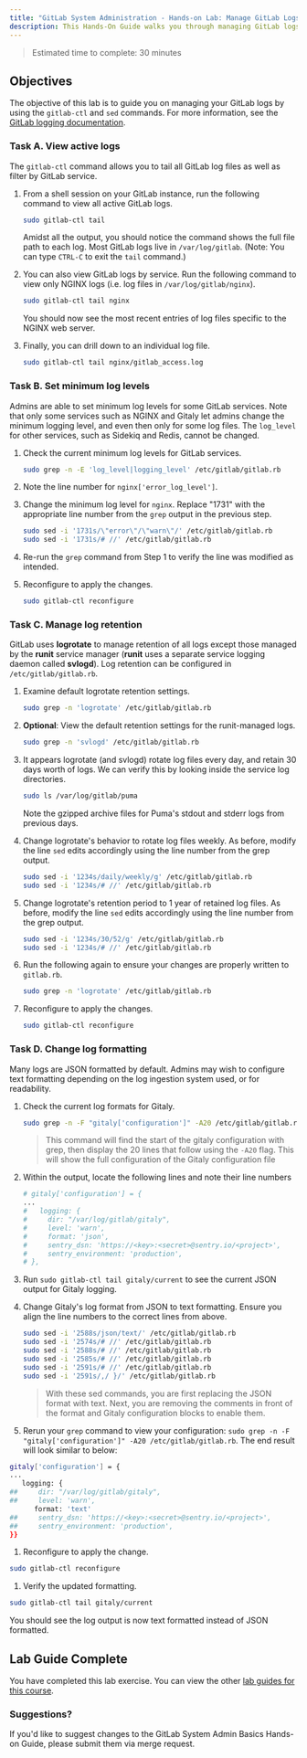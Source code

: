 ```yaml
---
title: "GitLab System Administration - Hands-on Lab: Manage GitLab Logs"
description: This Hands-On Guide walks you through managing GitLab logs on a virtual machine.
---
```


> Estimated time to complete: 30 minutes

## Objectives

The objective of this lab is to guide you on managing your GitLab logs by using the `gitlab-ctl` and `sed` commands. For more information, see the
[GitLab logging documentation](https://docs.gitlab.com/administration/logs/).

### Task A. View active logs

The `gitlab-ctl` command allows you to tail all GitLab log files as well as filter by GitLab service.

1. From a shell session on your GitLab instance, run the following command to view all active GitLab logs.

    ```bash
    sudo gitlab-ctl tail
    ```

    Amidst all the output, you should notice the command shows the full file path to each log. Most GitLab logs live in `/var/log/gitlab`. (Note: You can type `CTRL-C` to exit the `tail` command.)

1. You can also view GitLab logs by service. Run the following command to view only NGINX logs (i.e. log files in `/var/log/gitlab/nginx`).

    ```bash
    sudo gitlab-ctl tail nginx
    ```

    You should now see the most recent entries of log files specific to the NGINX web server.

1. Finally, you can drill down to an individual log file.

    ```bash
    sudo gitlab-ctl tail nginx/gitlab_access.log
    ```

### Task B. Set minimum log levels

Admins are able to set minimum log levels for some GitLab services. Note that only some services such as NGINX and Gitaly let admins change the minimum logging level, and even then only for some log files. The `log_level` for other services, such as Sidekiq and Redis, cannot be changed.

1. Check the current minimum log levels for GitLab services.

    ```bash
    sudo grep -n -E 'log_level|logging_level' /etc/gitlab/gitlab.rb
    ```

1. Note the line number for `nginx['error_log_level']`.

1. Change the minimum log level for `nginx`. Replace "1731" with the appropriate line number from the `grep` output in the previous step.

    ```bash
    sudo sed -i '1731s/\"error\"/\"warn\"/' /etc/gitlab/gitlab.rb
    sudo sed -i '1731s/# //' /etc/gitlab/gitlab.rb
    ```

1. Re-run the `grep` command from Step 1 to verify the line was modified as intended.

1. Reconfigure to apply the changes.

    ```bash
    sudo gitlab-ctl reconfigure
    ```

### Task C. Manage log retention

GitLab uses **logrotate** to manage retention of all logs except those managed by the **runit** service manager (**runit** uses a separate service logging daemon called **svlogd**). Log retention can be configured in `/etc/gitlab/gitlab.rb`.

1. Examine default logrotate retention settings.

    ```bash
    sudo grep -n 'logrotate' /etc/gitlab/gitlab.rb
    ```

1. **Optional**: View the default retention settings for the runit-managed logs.

    ```bash
    sudo grep -n 'svlogd' /etc/gitlab/gitlab.rb
    ```

1. It appears logrotate (and svlogd) rotate log files every day, and retain 30 days worth of logs. We can verify this by looking inside the service log directories.

    ```bash
    sudo ls /var/log/gitlab/puma
    ```

    Note the gzipped archive files for Puma's stdout and stderr logs from previous days.

1. Change logrotate's behavior to rotate log files weekly. As before, modify the line `sed` edits accordingly using the line number from the grep output.

    ```bash
    sudo sed -i '1234s/daily/weekly/g' /etc/gitlab/gitlab.rb
    sudo sed -i '1234s/# //' /etc/gitlab/gitlab.rb
    ```

1. Change logrotate's retention period to 1 year of retained log files. As before, modify the line `sed` edits accordingly using the line number from the grep output.

    ```bash
    sudo sed -i '1234s/30/52/g' /etc/gitlab/gitlab.rb
    sudo sed -i '1234s/# //' /etc/gitlab/gitlab.rb
    ```

1. Run the following again to ensure your changes are properly written to `gitlab.rb`.

    ```bash
    sudo grep -n 'logrotate' /etc/gitlab/gitlab.rb
    ```

1. Reconfigure to apply the changes.

    ```bash
    sudo gitlab-ctl reconfigure
    ```

### Task D. Change log formatting

Many logs are JSON formatted by default. Admins may wish to configure text formatting depending on the log ingestion system used, or for readability.

1. Check the current log formats for Gitaly.

    ```bash
    sudo grep -n -F "gitaly['configuration']" -A20 /etc/gitlab/gitlab.rb
    ```

    > This command will find the start of the gitaly configuration with grep, then display the 20 lines that follow using the `-A20` flag. This will show the full configuration of the Gitaly configuration file

1. Within the output, locate the following lines and note their line numbers

    ```bash
    # gitaly['configuration'] = {
    ...
    #   logging: {
    #     dir: "/var/log/gitlab/gitaly",
    #     level: 'warn',
    #     format: 'json',
    #     sentry_dsn: 'https://<key>:<secret>@sentry.io/<project>',
    #     sentry_environment: 'production',
    # },
    ```

1. Run `sudo gitlab-ctl tail gitaly/current` to see the current JSON output for Gitaly logging.

1. Change Gitaly's log format from JSON to text formatting. Ensure you align the line numbers to the correct lines from above.

    ```bash
    sudo sed -i '2588s/json/text/' /etc/gitlab/gitlab.rb
    sudo sed -i '2574s/# //' /etc/gitlab/gitlab.rb
    sudo sed -i '2588s/# //' /etc/gitlab/gitlab.rb
    sudo sed -i '2585s/# //' /etc/gitlab/gitlab.rb
    sudo sed -i '2591s/# //' /etc/gitlab/gitlab.rb
    sudo sed -i '2591s/,/ }/' /etc/gitlab/gitlab.rb
    ```

    > With these sed commands, you are first replacing the JSON format with text. Next, you are removing the comments in front of the format and Gitaly configuration blocks to enable them.

1. Rerun your `grep` command to view your configuration: `sudo grep -n -F "gitaly['configuration']" -A20 /etc/gitlab/gitlab.rb`. The end result will look similar to below:

```bash
gitaly['configuration'] = {
...
   logging: {
##     dir: "/var/log/gitlab/gitaly",
##     level: 'warn',
      format: 'text'
##     sentry_dsn: 'https://<key>:<secret>@sentry.io/<project>',
##     sentry_environment: 'production',
}}
```

1. Reconfigure to apply the change.

```bash
sudo gitlab-ctl reconfigure
```

1. Verify the updated formatting.

```bash
sudo gitlab-ctl tail gitaly/current
```

You should see the log output is now text formatted instead of JSON formatted.

## Lab Guide Complete

You have completed this lab exercise. You can view the other [lab guides for this course](/handbook/customer-success/professional-services-engineering/education-services/sysadminhandson).

### Suggestions?

If you'd like to suggest changes to the GitLab System Admin Basics Hands-on Guide, please submit them via merge request.
